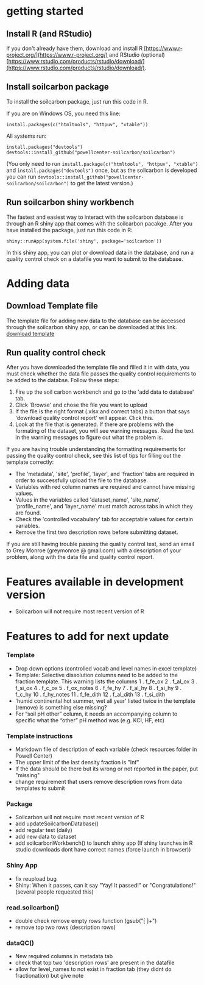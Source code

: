 # getting started
## Install R (and RStudio)

If you don't already have them, download and install R [https://www.r-project.org/](https://www.r-project.org/) and RStudio (optional) [https://www.rstudio.com/products/rstudio/download/](https://www.rstudio.com/products/rstudio/download/).

## Install soilcarbon package
To install the soilcarbon package, just run this code in R. 

 If you are on Windows OS, you need this line:
```{r]
install.packages(c("htmltools", "httpuv", "xtable"))
```
All systems run:
```{r}
install.packages("devtools")
devtools::install_github("powellcenter-soilcarbon/soilcarbon")
```
(You only need to run `install.package(c("htmltools", "httpuv", "xtable")` and `install.packages("devtools")` once, but as the soilcarbon is developed you can run `devtools::install_github("powellcenter-soilcarbon/soilcarbon")` to get the latest version.)

## Run soilcarbon shiny workbench
The fastest and easiest way to interact with the soilcarbon database is through an R shiny app that comes with the soilcarbon pacakge. After you have installed the package, just run this code in R:
```{r}
shiny::runApp(system.file('shiny', package='soilcarbon'))
```
In this shiny app, you can plot or download data in the database, and run a quality control check on a datafile you want to submit to the database.

# Adding data

## Download Template file
The template file for adding new data to the database can be accessed through the soilcarbon shiny app, or can be downloaded at this link.
 [download template](https://github.com/powellcenter-soilcarbon/soilcarbon/raw/master/inst/extdata/Master_template.xlsx)

## Run quality control check
After you have downloaded the template file and filled it in with data, you must check whether the data file passes the quality control requirements to be added to the databse. Follow these steps:

1. Fire up the soil carbon workbench and go to the 'add data to database' tab.
1. Click 'Browse' and chose the file you want to upload
1. If the file is the right format (.xlsx and correct tabs) a button that says 'download quality control report' will appear. Click this.
1. Look at the file that is generated. If there are problems with the formating of the dataset, you will see warning messages. Read the text in the warning messages to figure out what the problem is.

If you are having trouble understanding the formatting requirements for passing the quality control check, see this list of tips for filling out the template correctly:

* The 'metadata', 'site', 'profile', 'layer', and 'fraction' tabs are required in order to successfully upload the file to the database.
* Variables with red column names are required and cannot have missing values.
* Values in the variables called 'dataset_name', 'site_name', 'profile_name', and 'layer_name' must match across tabs in which they are found.
* Check the 'controlled vocabulary' tab for acceptable values for certain variables.
* Remove the first two description rows before submitting dataset.

If you are still having trouble passing the quality control test, send an email to Grey Monroe (greymonroe @ gmail.com) with a description of your problem, along with the data file and quality control report.

# Features available in development version 
* Soilcarbon will not require most recent version of R

# Features to add for next update
### Template
* Drop down options (controlled vocab and level names in excel template)
* Template: Selective dissolution columns need to be added to the fraction template. This warning lists the columns
 1 .  f_fe_ox 
		 2 .  f_al_ox 
		 3 .  f_si_ox 
		 4 .  f_c_ox 
		 5 .  f_ox_notes 
		 6 .  f_fe_hy 
		 7 .  f_al_hy 
		 8 .  f_si_hy 
		 9 .  f_c_hy 
		 10 .  f_hy_notes 
		 11 .  f_fe_dith 
		 12 .  f_al_dith 
		 13 .  f_si_dith 
* 'humid continental hot summer, wet all year' listed twice in the template (remove) is something else missing?
* For “soil pH other” column, it needs an accompanying column to specific what the “other” pH method was (e.g. KCl, HF, etc)

### Template instructions
* Markdown file of description of each variable (check resources folder in Powell Center)
* The upper limit of the last density fraction is "Inf"
* If the data should be there but its wrong or not reported in the paper, put "missing"
* change requirement that users remove description rows from data templates to submit

### Package
* Soilcarbon will not require most recent version of R
* add updateSoilcarbonDatabase()
* add regular test (daily)
* add new data to dataset
* add soilcarbonWorkbench() to launch shiny app  (If shiny launches in R studio downloads dont have correct names (force launch in browser))

### Shiny App
* fix reupload bug
* Shiny: When it passes, can it say "Yay! It passed!" or "Congratulations!" (several people requested this)

### read.soilcarbon()
* double check remove empty rows function (gsub("[ ]+")
* remove top two rows (description rows)

### dataQC()
* New required columns in metadata tab
* check that top two 'description rows' are present in the datafile
* allow for level_names to not exist in fraction tab (they didnt do fractionation) but give note
